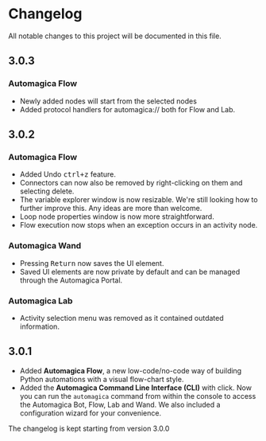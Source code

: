 # Changelog

All notable changes to this project will be documented in this file.

## 3.0.3
### Automagica Flow
- Newly added nodes will start from the selected nodes
- Added protocol handlers for automagica:// both for Flow and Lab.

## 3.0.2
### Automagica Flow
- Added Undo <kbd>ctrl+z</kbd> feature.
- Connectors can now also be removed by right-clicking on them and selecting delete.
- The variable explorer window is now resizable. We're still looking how to further improve this. Any ideas are more than welcome.
- Loop node properties window is now more straightforward.
- Flow execution now stops when an exception occurs in an activity node.

### Automagica Wand
- Pressing <kbd>Return</kbd> now saves the UI element.
- Saved UI elements are now private by default and can be managed through the Automagica Portal.

### Automagica Lab
- Activity selection menu was removed as it contained outdated information.

## 3.0.1
- Added __Automagica Flow__, a new low-code/no-code way of building Python automations with a visual flow-chart style.
- Added the __Automagica Command Line Interface (CLI)__ with click. Now you can run the `automagica` command from within the console to access the Automagica Bot, Flow, Lab and Wand. We also included a configuration wizard for your convenience. 

The changelog is kept starting from version 3.0.0